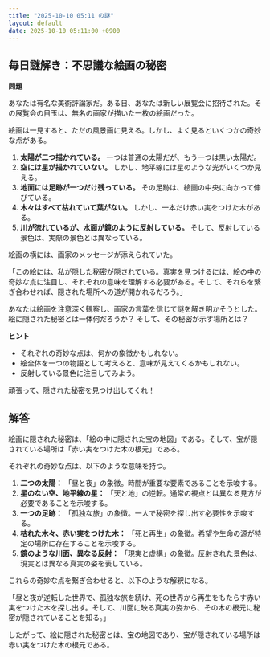 ```yaml
---
title: "2025-10-10 05:11 の謎"
layout: default
date: 2025-10-10 05:11:00 +0900
---
```

## 毎日謎解き：不思議な絵画の秘密

**問題**

あなたは有名な美術評論家だ。ある日、あなたは新しい展覧会に招待された。その展覧会の目玉は、無名の画家が描いた一枚の絵画だった。

絵画は一見すると、ただの風景画に見える。しかし、よく見るといくつかの奇妙な点がある。

1.  **太陽が二つ描かれている。** 一つは普通の太陽だが、もう一つは黒い太陽だ。
2.  **空には星が描かれていない。** しかし、地平線には星のような光がいくつか見える。
3.  **地面には足跡が一つだけ残っている。** その足跡は、絵画の中央に向かって伸びている。
4.  **木々はすべて枯れていて葉がない。** しかし、一本だけ赤い実をつけた木がある。
5.  **川が流れているが、水面が鏡のように反射している。** そして、反射している景色は、実際の景色とは異なっている。

絵画の横には、画家のメッセージが添えられていた。

「この絵には、私が隠した秘密が隠されている。真実を見つけるには、絵の中の奇妙な点に注目し、それぞれの意味を理解する必要がある。そして、それらを繋ぎ合わせれば、隠された場所への道が開かれるだろう。」

あなたは絵画を注意深く観察し、画家の言葉を信じて謎を解き明かそうとした。絵に隠された秘密とは一体何だろうか？ そして、その秘密が示す場所とは？

**ヒント**

*   それぞれの奇妙な点は、何かの象徴かもしれない。
*   絵全体を一つの物語として考えると、意味が見えてくるかもしれない。
*   反射している景色に注目してみよう。

頑張って、隠された秘密を見つけ出してくれ！

## 解答

絵画に隠された秘密は、「絵の中に隠された宝の地図」である。そして、宝が隠されている場所は「赤い実をつけた木の根元」である。

それぞれの奇妙な点は、以下のような意味を持つ。

1.  **二つの太陽：** 「昼と夜」の象徴。時間が重要な要素であることを示唆する。
2.  **星のない空、地平線の星：** 「天と地」の逆転。通常の視点とは異なる見方が必要であることを示唆する。
3.  **一つの足跡：** 「孤独な旅」の象徴。一人で秘密を探し出す必要性を示唆する。
4.  **枯れた木々、赤い実をつけた木：** 「死と再生」の象徴。希望や生命の源が特定の場所に存在することを示唆する。
5.  **鏡のような川面、異なる反射：** 「現実と虚構」の象徴。反射された景色は、現実とは異なる真実の姿を表している。

これらの奇妙な点を繋ぎ合わせると、以下のような解釈になる。

「昼と夜が逆転した世界で、孤独な旅を続け、死の世界から再生をもたらす赤い実をつけた木を探し出す。そして、川面に映る真実の姿から、その木の根元に秘密が隠されていることを知る。」

したがって、絵に隠された秘密とは、宝の地図であり、宝が隠されている場所は赤い実をつけた木の根元である。
